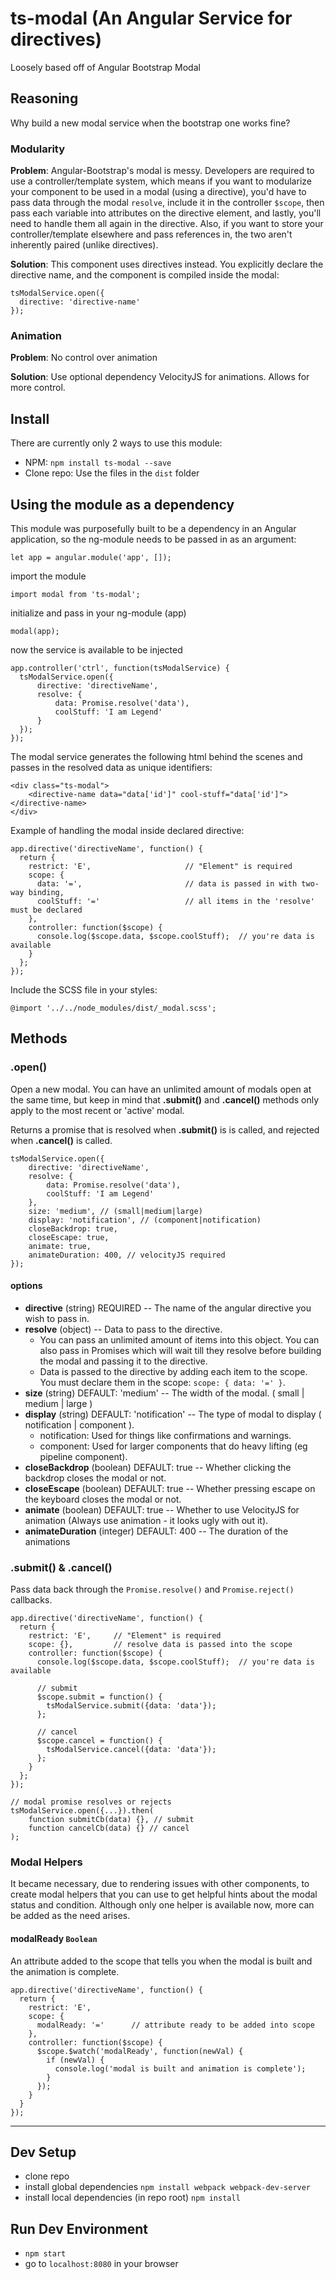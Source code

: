 # ts-modal (An Angular Service for directives)

Loosely based off of Angular Bootstrap Modal

## Reasoning

Why build a new modal service when the bootstrap one works fine?

### Modularity

**Problem**: Angular-Bootstrap's modal is messy. Developers are required to use a controller/template system, which means if you want to modularize your component to be used in a modal (using a directive), you'd have to pass data through the modal `resolve`, include it in the controller `$scope`, then pass each variable into attributes on the directive element, and lastly, you'll need to handle them all again in the directive.
Also, if you want to store your controller/template elsewhere and pass references in, the two aren't inherently paired (unlike directives). 

**Solution**: This component uses directives instead. You explicitly declare the directive name, and the component is compiled inside the modal:

    tsModalService.open({
      directive: 'directive-name'
    });

### Animation

**Problem**: No control over animation

**Solution**: Use optional dependency VelocityJS for animations. Allows for more control.


## Install

There are currently only 2 ways to use this module:

 - NPM: `npm install ts-modal --save`
 - Clone repo: Use the files in the `dist` folder

## Using the module as a dependency

This module was purposefully built to be a dependency in an Angular application, so the ng-module needs to be passed in as an argument:

    let app = angular.module('app', []);

import the module

    import modal from 'ts-modal';

initialize and pass in your ng-module (app)

    modal(app);

now the service is available to be injected

    app.controller('ctrl', function(tsModalService) {
      tsModalService.open({
          directive: 'directiveName',
          resolve: {
              data: Promise.resolve('data'),
              coolStuff: 'I am Legend'
          }
      });
    });

The modal service generates the following html behind the scenes and passes in the resolved data as unique identifiers:

    <div class="ts-modal">
        <directive-name data="data['id']" cool-stuff="data['id']"></directive-name>
    </div>

Example of handling the modal inside declared directive:

    app.directive('directiveName', function() {
      return {
        restrict: 'E',                     // "Element" is required
        scope: {
          data: '=',                       // data is passed in with two-way binding,
          coolStuff: '='                   // all items in the 'resolve' must be declared
        },
        controller: function($scope) {
          console.log($scope.data, $scope.coolStuff);  // you're data is available
        }
      };
    });

Include the SCSS file in your styles:

    @import '../../node_modules/dist/_modal.scss';


## Methods

### .open()

Open a new modal. You can have an unlimited amount of modals open at the same time, but keep in mind that **.submit()** and **.cancel()** methods only apply to the most recent or 'active' modal.

Returns a promise that is resolved when **.submit()** is is called, and rejected when **.cancel()** is called.

    tsModalService.open({
        directive: 'directiveName',
        resolve: {
            data: Promise.resolve('data'),
            coolStuff: 'I am Legend'
        },
        size: 'medium', // (small|medium|large)
        display: 'notification', // (component|notification)
        closeBackdrop: true,
        closeEscape: true,
        animate: true,
        animateDuration: 400, // velocityJS required
    });

#### options

 - **directive** (string) REQUIRED -- The name of the angular directive you wish to pass in.
 - **resolve** (object) -- Data to pass to the directive.
     - You can pass an unlimited amount of items into this object. You can also pass in Promises which will wait till they resolve before building the modal and passing it to the directive.
     - Data is passed to the directive by adding each item to the scope. You must declare them in the scope: `scope: { data: '=' }`.
 - **size** (string) DEFAULT: 'medium' -- The width of the modal. ( small | medium | large )
 - **display** (string) DEFAULT: 'notification' -- The type of modal to display ( notification | component ).
     - notification: Used for things like confirmations and warnings.
     - component: Used for larger components that do heavy lifting (eg pipeline component).
 - **closeBackdrop** (boolean) DEFAULT: true -- Whether clicking the backdrop closes the modal or not.
 - **closeEscape** (boolean) DEFAULT: true -- Whether pressing escape on the keyboard closes the modal or not.
 - **animate** (boolean) DEFAULT: true -- Whether to use VelocityJS for animation (Always use animation - it looks ugly with out it).
 - **animateDuration** (integer) DEFAULT: 400 -- The duration of the animations

### .submit() & .cancel()

Pass data back through the `Promise.resolve()` and `Promise.reject()` callbacks.

    app.directive('directiveName', function() {
      return {
        restrict: 'E',     // "Element" is required
        scope: {},         // resolve data is passed into the scope
        controller: function($scope) {
          console.log($scope.data, $scope.coolStuff);  // you're data is available
          
          // submit
          $scope.submit = function() {
            tsModalService.submit({data: 'data'});
          };
          
          // cancel
          $scope.cancel = function() {
            tsModalService.cancel({data: 'data'});
          };
        }
      };
    });

    // modal promise resolves or rejects
    tsModalService.open({...}).then(
        function submitCb(data) {}, // submit
        function cancelCb(data) {} // cancel
    );

### Modal Helpers

It became necessary, due to rendering issues with other components, to create modal helpers that you can use to get helpful hints about the modal status and condition. Although only one helper is available now, more can be added as the need arises.

#### modalReady `Boolean`

An attribute added to the scope that tells you when the modal is built and the animation is complete.

    app.directive('directiveName', function() {
      return {
        restrict: 'E',
        scope: {
          modalReady: '='      // attribute ready to be added into scope
        },
        controller: function($scope) {
          $scope.$watch('modalReady', function(newVal) {
            if (newVal) {
              console.log('modal is built and animation is complete');
            }
          });
        }
      }
    });

----

## Dev Setup

 - clone repo
 - install global dependencies `npm install webpack webpack-dev-server`
 - install local dependencies (in repo root) `npm install`

## Run Dev Environment

 - `npm start`
 - go to `localhost:8080` in your browser
